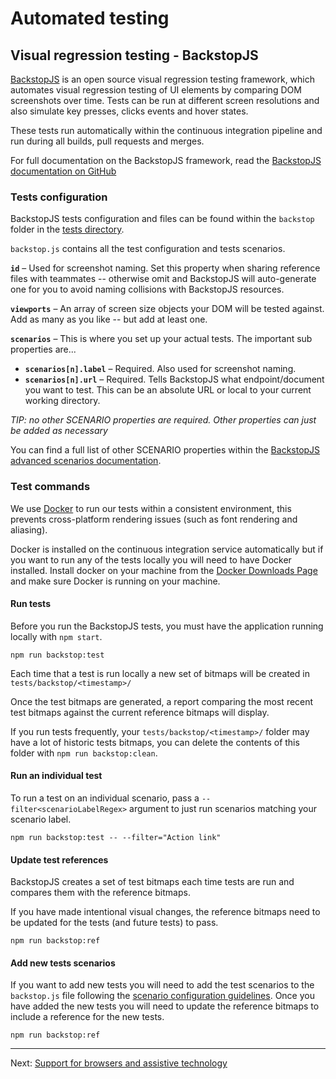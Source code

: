 # Automated testing

## Visual regression testing - BackstopJS

[BackstopJS](https://github.com/garris/BackstopJS) is an open source visual regression testing framework, which automates visual regression testing of UI elements by comparing DOM screenshots over time. Tests can be run at different screen resolutions and also simulate key presses, clicks events and hover states.

These tests run automatically within the continuous integration pipeline and run during all builds, pull requests and merges.

For full documentation on the BackstopJS framework, read the [BackstopJS documentation on GitHub](https://github.com/garris/BackstopJS/blob/master/README.md)

### Tests configuration

BackstopJS tests configuration and files can be found within the `backstop` folder in the [tests directory](https://github.com/nhsuk/nhsuk-frontend/tree/master/tests).

`backstop.js` contains all the test configuration and tests scenarios.

**`id`** – Used for screenshot naming. Set this property when sharing reference files with teammates -- otherwise omit and BackstopJS will auto-generate one for you to avoid naming collisions with BackstopJS resources.

**`viewports`** – An array of screen size objects your DOM will be tested against.  Add as many as you like -- but add at least one.

**`scenarios`** – This is where you set up your actual tests. The important sub properties are...

- **`scenarios[n].label`** – Required. Also used for screenshot naming.
- **`scenarios[n].url`** – Required. Tells BackstopJS what endpoint/document you want to test.  This can be an absolute URL or local to your current working directory.

_TIP: no other SCENARIO properties are required. Other properties can just be added as necessary_

You can find a full list of other SCENARIO properties within the [BackstopJS advanced scenarios documentation](https://github.com/garris/BackstopJS/blob/master/README.md#advanced-scenarios).

### Test commands

We use [Docker](https://www.docker.com/) to run our tests within a consistent environment, this prevents cross-platform rendering issues (such as font rendering and aliasing).

Docker is installed on the continuous integration service automatically but if you want to run any of the tests locally you will need to have Docker installed. Install docker on your machine from the [Docker Downloads Page](https://hub.docker.com/search/?type=edition&offering=community&architecture=amd64) and make sure Docker is running on your machine.

#### Run tests

Before you run the BackstopJS tests, you must have the application running locally with `npm start`.

```
npm run backstop:test
```

Each time that a test is run locally a new set of bitmaps will be created in `tests/backstop/<timestamp>/`

Once the test bitmaps are generated, a report comparing the most recent test bitmaps against the current reference bitmaps will display.

If you run tests frequently, your `tests/backstop/<timestamp>/` folder may have a lot of historic tests bitmaps, you can delete the contents of this folder with `npm run backstop:clean`.

#### Run an individual test

To run a test on an individual scenario, pass a `--filter<scenarioLabelRegex>` argument to just run scenarios matching your scenario label.

```
npm run backstop:test -- --filter="Action link"
```

#### Update test references

BackstopJS creates a set of test bitmaps each time tests are run and compares them with the reference bitmaps.

If you have made intentional visual changes, the reference bitmaps need to be updated for the tests (and future tests) to pass.

```
npm run backstop:ref
```

#### Add new tests scenarios

If you want to add new tests you will need to add the test scenarios to the `backstop.js` file following the [scenario configuration guidelines](#tests-configuration). Once you have added the new tests you will need to update the reference bitmaps to include a reference for the new tests.

```
npm run backstop:ref
```

---

Next: [Support for browsers and assistive technology](browser-support.md)
